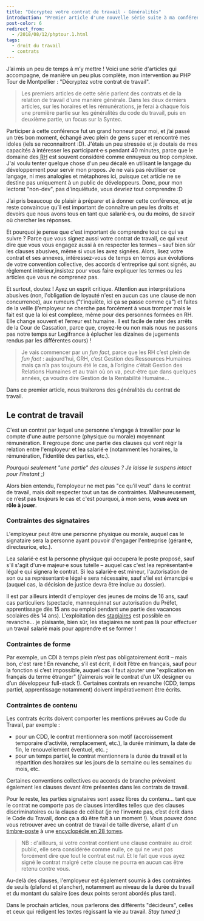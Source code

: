 ```yaml
---
title: "Décryptez votre contrat de travail - Généralités"
introduction: "Premier article d'une nouvelle série suite à ma conférence au PHP Tour Montpellier - avec plein de détails en plus !"
post-color: 6
redirect_from:
  - /2018/08/12/phptour.1.html
tags:
  - droit du travail
  - contrats
---
```


J’ai mis un peu de temps à m’y mettre ! Voici une série d'articles qui accompagne, de manière un peu plus complète, mon intervention au PHP Tour de Montpellier : "Décryptez votre contrat de travail". 

> Les premiers articles de cette série parlent des contrats et de la relation de travail d'une manière générale. Dans les deux derniers articles, sur les horaires et les rémunérations, je ferai à chaque fois une première partie sur les généralités du code du travail, puis en deuxième partie, un focus sur la Syntec.

Participer à cette conférence fut un grand honneur pour moi, et j’ai passé un très bon moment, échangé avec plein de gens super et rencontré mes idoles (iels se reconnaitront :D). J'étais un peu stressée et je doutais de mes capacités à intéresser les participant·e·s pendant 40 minutes, parce que le domaine des <abbr title="Ressources Humaines">RH</abbr> est souvent considéré comme ennuyeux ou trop complexe. J'ai voulu tenter quelque chose d'un peu décalé en utilisant le langage du développement pour servir mon propos. Je ne vais pas réutiliser ce langage, ni mes analogies et métaphores ici, puisque cet article ne se destine pas uniquement à un public de développeurs. Donc, pour mon lectorat "non-dev", pas d'inquiétude, vous devriez tout comprendre :D

J’ai pris beaucoup de plaisir à préparer et à donner cette conférence, et je reste convaincue qu’il est important de connaître un peu les droits et devoirs que nous avons tous en tant que salarié·e·s, ou du moins, de savoir où chercher les réponses.

Et pourquoi je pense que c'est important de comprendre tout ce qui va suivre ? Parce que vous signez aussi votre contrat de travail, ce qui veut dire que vous vous engagez aussi à en respecter les termes – sauf bien sûr les clauses abusives, même si vous les avez signées. Alors, lisez votre contrat et ses annexes, intéressez-vous de temps en temps aux évolutions de votre convention collective, des accords d'entreprise qui sont signés, au règlement intérieur,insistez pour vous faire expliquer les termes ou les articles que vous ne comprenez pas.

Et surtout, doutez ! Ayez un esprit critique. Attention aux interprétations abusives (non, l'obligation de loyauté n'est en aucun cas une clause de non concurrence), aux rumeurs ("t'inquiète, ici ça se passe comme ça") et faites de la veille (l’employeur ne cherche pas forcément à vous tromper mais le fait est que la loi est complexe, même pour des personnes formées en RH. Elle change souvent et l’erreur est humaine. Il est facile de rater des arrêts de la Cour de Cassation, parce que, croyez-le ou non mais nous ne passons pas notre temps sur Legifrance à éplucher les dizaines de jugements rendus par les différentes cours) !

> Je vais commencer par un <i lang="en">fun fact</i>, parce que les RH c’est plein de <i lang="en">fun fact</i> : aujourd’hui, GRH, c’est Gestion des Ressources Humaines mais ça n’a pas toujours été le cas, à l’origine c’était Gestion des Relations Humaines et au train où on va, peut-être que dans quelques années, ça voudra dire Gestion de la Rentabilité Humaine…

Dans ce premier article, nous traiterons des généralités du contrat de travail.  

## Le contrat de travail

C'est un contrat par lequel une personne s'engage à travailler pour le compte d'une autre personne (physique ou morale) moyennant rémunération. Il regroupe donc une partie des clauses qui vont régir la relation entre l'employeur et lea salarié·e (notamment les horaires, la rémunération, l'identité des parties, etc.). 

_Pourquoi seulement "une partie" des clauses ? Je laisse le suspens intact pour l'instant ;)_

Alors bien entendu, l’employeur ne met pas "ce qu’il veut" dans le contrat de travail, mais doit respecter tout un tas de contraintes. Malheureusement, ce n’est pas toujours le cas et c'est pourquoi, à mon sens, **vous avez un rôle à jouer**.

### Contraintes des signataires

L'employeur peut être une personne physique ou morale, auquel cas le signataire sera la personne ayant pouvoir d'engager l'entreprise (gérant·e, directeurice, etc.).

Lea salarié·e est la personne physique qui occupera le poste proposé, sauf s'il s'agit d'un·e majeur·e sous tutelle – auquel cas c'est lea représentant·e légal·e qui signera le contrat. Si lea salarié·e est mineur, l'autorisation de son ou sa représentant·e légal·e sera nécessaire, sauf s'iel est émancipé·e (auquel cas, la décision de justice devra être inclue au dossier).

Il est par ailleurs interdit d'employer des jeunes de moins de 16 ans, sauf cas particuliers (spectacle, mannequinnat sur autorisation du Préfet, apprentissage dès 15 ans ou emploi pendant une partie des vacances scolaires dès 14 ans). L'exploitation des [stagiaires](https://youtu.be/0pZGLTuC41g) est possible en revanche… je plaisante, bien sûr, les stagiaires ne sont pas là pour effectuer un travail salarié mais pour apprendre et se former !

### Contraintes de forme

Par exemple, un CDI à temps plein n’est pas obligatoirement écrit – mais bon, c'est rare ! En revanche, s’il est écrit, il doit l’être en français, sauf pour la fonction si c’est impossible, auquel cas il faut ajouter une "explication en français du terme étranger" (j’aimerais voir le contrat d’un UX designer ou d’un développeur full-stack !). 
Certaines contrats en revanche (CDD, temps partiel, apprentissage notamment) doivent impérativement être écrits.

### Contraintes de contenu

Les contrats écrits doivent comporter les mentions prévues au Code du Travail, par exemple :

- pour un CDD, le contrat mentionnera son motif (accroissement temporaire d'activité, remplacement, etc.), la durée minimum, la date de fin, le renouvellement éventuel, etc. ;
- pour un temps partiel, le contrat mentionnera la durée du travail et la répartition des horaires sur les jours de la semaine ou les semaines du mois, etc.

Certaines conventions collectives ou accords de branche prévoient également les clauses devant être présentes dans les contrats de travail.

Pour le reste, les parties signataires sont assez libres du contenu… tant que le contrat ne comporte pas de clauses interdites telles que des clauses discriminatoires ou la clause de célibat (je ne l’invente pas, c’est écrit dans le Code du Travail, donc ça a dû être fait à un moment !). Vous pouvez donc vous retrouver avec un contrat de travail de taille diverse, allant d'un [timbre-poste](https://youtu.be/HMcTHoZAO8U) à une [encyclopédie en 28 tomes](https://youtu.be/V75dMMIW2B4).

> NB : d'ailleurs, si votre contrat contient une clause contraire au droit public, elle sera considérée comme nulle, ce qui ne veut pas forcément dire que tout le contrat est nul. Et le fait que vous ayez signé le contrat malgré cette clause ne pourra en aucun cas être retenu contre vous.

Au-delà des clauses, l'employeur est également soumis à des contraintes de seuils (plafond et plancher), notamment au niveau de la durée du travail et du montant du salaire (ces deux points seront abordés plus tard).

Dans le prochain articles, nous parlerons des différents "décideurs", celles et ceux qui rédigent les textes régissant la vie au travail. <i lang="en">Stay tuned</i> ;)
